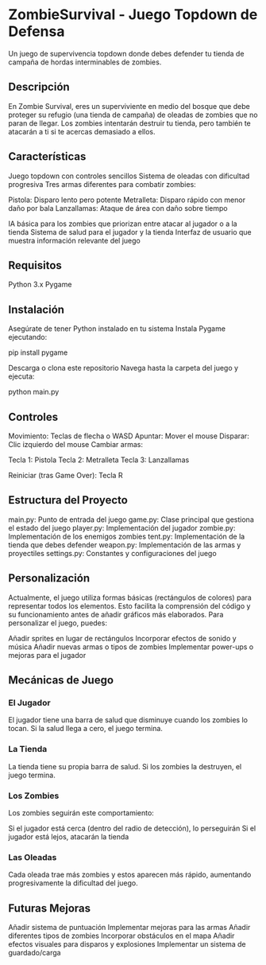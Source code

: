 # ZombieSurvival - Juego Topdown de Defensa

Un juego de supervivencia topdown donde debes defender tu tienda de campaña de hordas interminables de zombies.
## Descripción
En Zombie Survival, eres un superviviente en medio del bosque que debe proteger su refugio (una tienda de campaña) de oleadas de zombies que no paran de llegar. Los zombies intentarán destruir tu tienda, pero también te atacarán a ti si te acercas demasiado a ellos.

## Características

Juego topdown con controles sencillos
Sistema de oleadas con dificultad progresiva
Tres armas diferentes para combatir zombies:

Pistola: Disparo lento pero potente
Metralleta: Disparo rápido con menor daño por bala
Lanzallamas: Ataque de área con daño sobre tiempo

IA básica para los zombies que priorizan entre atacar al jugador o a la tienda
Sistema de salud para el jugador y la tienda
Interfaz de usuario que muestra información relevante del juego

## Requisitos

Python 3.x
Pygame

## Instalación

Asegúrate de tener Python instalado en tu sistema
Instala Pygame ejecutando:

pip install pygame

Descarga o clona este repositorio
Navega hasta la carpeta del juego y ejecuta:

python main.py

## Controles

Movimiento: Teclas de flecha o WASD
Apuntar: Mover el mouse
Disparar: Clic izquierdo del mouse
Cambiar armas:

Tecla 1: Pistola
Tecla 2: Metralleta
Tecla 3: Lanzallamas

Reiniciar (tras Game Over): Tecla R

## Estructura del Proyecto

main.py: Punto de entrada del juego
game.py: Clase principal que gestiona el estado del juego
player.py: Implementación del jugador
zombie.py: Implementación de los enemigos zombies
tent.py: Implementación de la tienda que debes defender
weapon.py: Implementación de las armas y proyectiles
settings.py: Constantes y configuraciones del juego

## Personalización

Actualmente, el juego utiliza formas básicas (rectángulos de colores) para representar todos los elementos. Esto facilita la comprensión del código y su funcionamiento antes de añadir gráficos más elaborados.
Para personalizar el juego, puedes:

Añadir sprites en lugar de rectángulos
Incorporar efectos de sonido y música
Añadir nuevas armas o tipos de zombies
Implementar power-ups o mejoras para el jugador

## Mecánicas de Juego

### El Jugador
El jugador tiene una barra de salud que disminuye cuando los zombies lo tocan. Si la salud llega a cero, el juego termina.

### La Tienda

La tienda tiene su propia barra de salud. Si los zombies la destruyen, el juego termina.

### Los Zombies

Los zombies seguirán este comportamiento:

Si el jugador está cerca (dentro del radio de detección), lo perseguirán
Si el jugador está lejos, atacarán la tienda

### Las Oleadas
Cada oleada trae más zombies y estos aparecen más rápido, aumentando progresivamente la dificultad del juego.

## Futuras Mejoras

Añadir sistema de puntuación
Implementar mejoras para las armas
Añadir diferentes tipos de zombies
Incorporar obstáculos en el mapa
Añadir efectos visuales para disparos y explosiones
Implementar un sistema de guardado/carga
